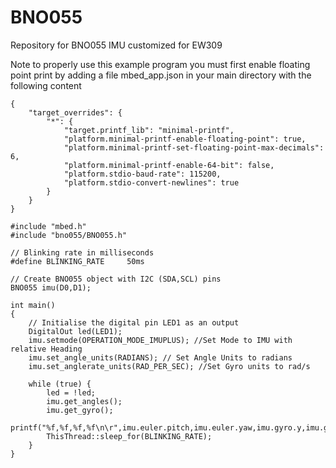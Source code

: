 # BNO055
Repository for BNO055 IMU customized for EW309

Note to properly use this example program you must first enable floating point print by adding a file
mbed_app.json in your main directory with the following content
```
{
    "target_overrides": {
        "*": {
            "target.printf_lib": "minimal-printf",
            "platform.minimal-printf-enable-floating-point": true,
            "platform.minimal-printf-set-floating-point-max-decimals": 6,
            "platform.minimal-printf-enable-64-bit": false,
            "platform.stdio-baud-rate": 115200,
            "platform.stdio-convert-newlines": true
        }
    }
}
```

```
#include "mbed.h"
#include "bno055/BNO055.h"

// Blinking rate in milliseconds
#define BLINKING_RATE     50ms

// Create BNO055 object with I2C (SDA,SCL) pins
BNO055 imu(D0,D1);

int main()
{
    // Initialise the digital pin LED1 as an output
    DigitalOut led(LED1);
    imu.setmode(OPERATION_MODE_IMUPLUS); //Set Mode to IMU with relative Heading
    imu.set_angle_units(RADIANS); // Set Angle Units to radians
    imu.set_anglerate_units(RAD_PER_SEC); //Set Gyro units to rad/s
    
    while (true) {
        led = !led;
        imu.get_angles();
        imu.get_gyro();
        printf("%f,%f,%f,%f\n\r",imu.euler.pitch,imu.euler.yaw,imu.gyro.y,imu.gyro.z);
        ThisThread::sleep_for(BLINKING_RATE);
    }
}
```

